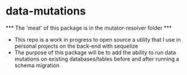 # data-mutations
*** The 'meat' of this package is in the mutator-resolver folder ***
- This repo is a work in progress to open source a utility that I use in personal projects on the back-end with sequelize
- The purpose of this package will be to add the ability to run data mutations on existing databases/tables before and after running a schema migration
